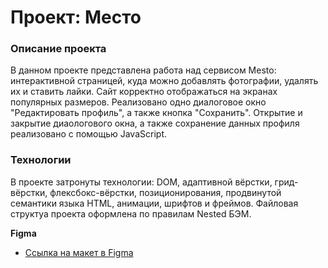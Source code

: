 # Проект: Место

### Описание проекта

В данном проекте представлена работа над сервисом Mesto: интерактивной страницей, куда можно добавлять фотографии, удалять их и ставить лайки.
Сайт корректно отображаться на экранах популярных размеров. 
Реализовано одно диалоговое окно "Редактировать профиль", а также кнопка "Сохранить".
Открытие и закрытие диаологового окна, а также сохранение данных профиля реализовано с помощью JavaScript.

### Технологии

В проекте затронуты технологии: DOM, адаптивной вёрстки, грид-вёрстки, флексбокс-вёрстки, позиционирования, продвинутой семантики языка HTML, анимации, шрифтов и фреймов. Файловая структуа проекта оформлена по правилам Nested БЭМ.


**Figma**

* [Ссылка на макет в Figma](https://www.figma.com/file/2cn9N9jSkmxD84oJik7xL7/JavaScript.-Sprint-4?node-id=0%3A1)

